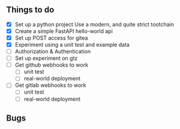 ## Things to do
 - [x] Set up a python project
       Use a modern, and quite strict tootchain
 - [x] Create a simple FastAPI hello-world api
 - [x] Set up POST access for gitea
 - [x] Experiment using a unit test and example data
 - [ ] Authorization & Authentication
 - [ ] Set up experiment on gtz
 - [ ] Get github webhooks to work
    - [ ] unit test
    - [ ] real-world deployment
 - [ ] Get gitlab webhooks to work
    - [ ] unit test
    - [ ] real-world deployment

## Bugs

